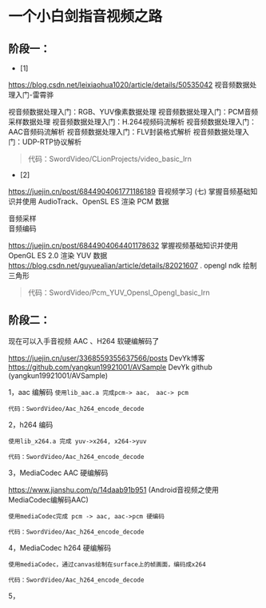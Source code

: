 
# 一个小白剑指音视频之路


## 阶段一：

- [1] 

https://blog.csdn.net/leixiaohua1020/article/details/50535042  视音频数据处理入门-雷霄骅

视音频数据处理入门：RGB、YUV像素数据处理
视音频数据处理入门：PCM音频采样数据处理
视音频数据处理入门：H.264视频码流解析
视音频数据处理入门：AAC音频码流解析
视音频数据处理入门：FLV封装格式解析
视音频数据处理入门：UDP-RTP协议解析

> 代码：SwordVideo/CLionProjects/video_basic_lrn


- [2] 

https://juejin.cn/post/6844904061771186189  音视频学习 (七) 掌握音频基础知识并使用 AudioTrack、OpenSL ES 渲染 PCM 数据

音频采样  
音频编码

https://juejin.cn/post/6844904064401178632  掌握视频基础知识并使用 OpenGL ES 2.0 渲染 YUV 数据
https://blog.csdn.net/guyuealian/article/details/82021607 .  opengl ndk 绘制三角形

> 代码：SwordVideo/Pcm_YUV_Opensl_Opengl_basic_lrn


## 阶段二：

现在可以入手音视频 AAC 、H264 软硬编解码了
 
https://juejin.cn/user/3368559355637566/posts   DevYk博客
https://github.com/yangkun19921001/AVSample  DevYk github (yangkun19921001/AVSample)

1，aac 编解码
`使用lib_aac.a 完成pcm-> aac， aac-> pcm`  

`代码：SwordVideo/Aac_h264_encode_decode`


2，h264 编码

`使用lib_x264.a 完成 yuv->x264, x264->yuv`  

`代码：SwordVideo/Aac_h264_encode_decode`


3，MediaCodec AAC 硬编解码  


https://www.jianshu.com/p/14daab91b951  (Android音视频之使用MediaCodec编解码AAC)


`使用mediaCodec完成 pcm -> aac, aac->pcm 硬编码`  

`代码：SwordVideo/Aac_h264_encode_decode`

4，MediaCodec h264 硬编解码


`使用mediaCodec，通过canvas绘制在surface上的帧画面，编码成x264`  

`代码：SwordVideo/Aac_h264_encode_decode`


5，



